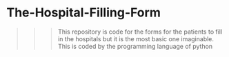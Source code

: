 # The-Hospital-Filling-Form
>>>This repository is code for the forms for the patients to fill in the hospitals but it is the most basic one imaginable.
>>>This is coded by the programming language of python 
